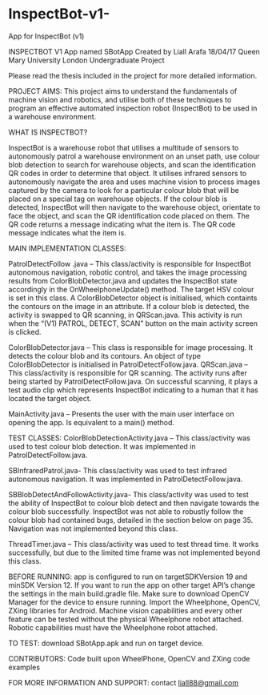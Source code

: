 # InspectBot-v1-
App for InspectBot (v1)

INSPECTBOT V1
App named SBotApp
Created by Liall Arafa 18/04/17 
Queen Mary University London
Undergraduate Project

Please read the thesis included in the project for more detailed information. 


PROJECT AIMS:
This project aims to understand the fundamentals of machine vision and robotics, and utilise both of these techniques to program an effective automated inspection robot (InspectBot) to be used in a warehouse environment. 

WHAT IS INSPECTBOT?

InspectBot is a warehouse robot that utilises a multitude of sensors to autonomously patrol a warehouse environment on an unset path, use colour blob detection to search for warehouse objects, and scan the identification QR codes in order to determine that object. It utilises infrared sensors to autonomously navigate the area and uses machine vision to process images captured by the camera to look for a particular colour blob that will be placed on a special tag on warehouse objects. If the colour blob is detected, InspectBot will then navigate to the warehouse object, orientate to face the object, and scan the QR identification code placed on them. The QR code returns a message indicating what the item is. The QR code message indicates what the item is. 


MAIN IMPLEMENTATION CLASSES:

PatrolDetectFollow .java – This class/activity is responsible for InspectBot autonomous navigation, robotic control, and takes the image processing results from ColorBlobDetector.java and updates the InspectBot state accordingly in the OnWheelphoneUpdate() method. The target HSV colour is set in this class. A ColorBlobDetector object is initialised, which containts the contours on the image in an attribute. If a colour blob is detected, the activity is swapped to QR scanning, in QRScan.java. This activity is run when the “(V1) PATROL, DETECT, SCAN” button on the main activity screen is clicked. 

ColorBlobDetector.java – This class is responsible for image processing.  It detects the colour blob and its contours. An object of type ColorBlobDetector is initialised in PatrolDetectFollow.java. 
QRScan.java – This class/activity is responsible for QR scanning. The activity runs after being started by PatrolDetectFollow.java. On successful scanning, it plays a test audio clip which represents InspectBot indicating to a human that it has located the target object. 

MainActivity.java – Presents the user with the main user interface on opening the app. Is equivalent to a main() method. 

TEST CLASSES:
ColorBlobDetectionActivity.java – This class/activity was used to test colour blob detection. It was implemented in PatrolDetectFollow.java.
 
SBInfraredPatrol.java- This class/activity was used to test infrared autonomous navigation. It was implemented in PatrolDetectFollow.java. 

SBBlobDetectAndFollowActivity.java- This class/activity was used to test the ability of InspectBot to colour blob detect and then navigate towards the colour blob successfully. InspectBot was not able to robustly follow the colour blob had contained bugs, detailed in the section below on page 35. Navigation was not implemented beyond this class. 

ThreadTimer.java – This class/activity was used to test thread time. It works successfully, but due to the limited time frame was not implemented beyond this class. 



BEFORE RUNNING: app is configured to run on targetSDKVersion 19 and minSDK Version 12.
If you want to run the app on other target API’s change the settings in the main build.gradle file. Make sure to download OpenCV Manager for the device to ensure running. Import the Wheelphone, OpenCV, ZXing libraries for Android. Machine vision capabilities and every other feature can be tested without the physical Wheelphone robot attached. Robotic capabilities must have the Wheelphone robot attached.  

TO TEST: download SBotApp.apk and run on target device.

CONTRIBUTORS: Code built upon WheelPhone, OpenCV and ZXing code examples

FOR MORE INFORMATION AND SUPPORT: contact liall88@gmail.com




